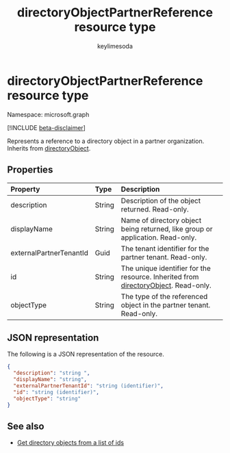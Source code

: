 ﻿---
title: "directoryObjectPartnerReference resource type"
description: "Represents a reference to a directory object in a partner tenant. Inherits from directoryObject."
author: "keylimesoda"
localization_priority: Normal
ms.prod: "microsoft-identity-platform"
doc_type: resourcePageType
---

# directoryObjectPartnerReference resource type

Namespace: microsoft.graph

[!INCLUDE [beta-disclaimer](../../includes/beta-disclaimer.md)]

Represents a reference to a directory object in a partner organization. Inherits from [directoryObject](directoryobject.md).

## Properties

| Property                | Type   | Description                                                                                              |
| :---------------------- | :----- | :------------------------------------------------------------------------------------------------------- |
| description             | String | Description of the object returned. Read-only.                                                           |
| displayName             | String | Name of directory object being returned, like group or application. Read-only.                           |
| externalPartnerTenantId | Guid   | The tenant identifier for the partner tenant. Read-only.                                                 |
| id                      | String | The unique identifier for the resource. Inherited from [directoryObject](directoryobject.md). Read-only. |
| objectType              | String | The type of the referenced object in the partner tenant. Read-only.                                      |

## JSON representation

The following is a JSON representation of the resource.

<!-- {
  "blockType": "resource",
  "keyProperty": "id",
  "@odata.type": "microsoft.graph.directoryObjectPartnerReference"
}-->

```json
{
  "description": "string ",
  "displayName": "string",
  "externalPartnerTenantId": "string (identifier)",
  "id": "string (identifier)",
  "objectType": "string"
}
```

## See also

- [Get directory objects from a list of ids](../api/directoryobject-getbyids.md)

<!-- uuid: fbec8cd7-cfe4-431d-87fc-d102cd2841a4
2018-12-06 02:01:30 UTC -->

<!--
{
  "type": "#page.annotation",
  "description": "directoryObjectPartnerReference resource",
  "keywords": "",
  "section": "documentation",
  "tocPath": "",
  "suppressions": []
}
-->
